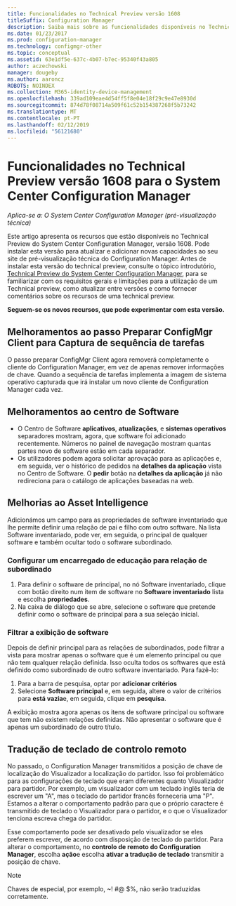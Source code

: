 ```yaml
---
title: Funcionalidades no Technical Preview versão 1608
titleSuffix: Configuration Manager
description: Saiba mais sobre as funcionalidades disponíveis no Technical Preview do System Center Configuration Manager, versão 1608.
ms.date: 01/23/2017
ms.prod: configuration-manager
ms.technology: configmgr-other
ms.topic: conceptual
ms.assetid: 63e1df5e-637c-4b07-b7ec-95340f43a805
author: aczechowski
manager: dougeby
ms.author: aaroncz
ROBOTS: NOINDEX
ms.collection: M365-identity-device-management
ms.openlocfilehash: 339ad109eae4d54ff5f8e04e18f29c9e47e8930d
ms.sourcegitcommit: 874d78f08714a509f61c52b154387268f5b73242
ms.translationtype: MT
ms.contentlocale: pt-PT
ms.lasthandoff: 02/12/2019
ms.locfileid: "56121680"
---
```

# <a name="capabilities-in-technical-preview-1608-for-system-center-configuration-manager"></a>Funcionalidades no Technical Preview versão 1608 para o System Center Configuration Manager

*Aplica-se a: O System Center Configuration Manager (pré-visualização técnica)*

Este artigo apresenta os recursos que estão disponíveis no Technical Preview do System Center Configuration Manager, versão 1608. Pode instalar esta versão para atualizar e adicionar novas capacidades ao seu site de pré-visualização técnica do Configuration Manager.      Antes de instalar esta versão do technical preview, consulte o tópico introdutório, [Technical Preview do System Center Configuration Manager](../../core/get-started/technical-preview.md), para se familiarizar com os requisitos gerais e limitações para a utilização de um Technical preview, como atualizar entre versões e como fornecer comentários sobre os recursos de uma technical preview.    


**Seguem-se os novos recursos, que pode experimentar com esta versão.**  




##  <a name="improvements-to-the-prepare-configmgr-client-for-capture-task-sequence-step"></a>Melhoramentos ao passo Preparar ConfigMgr Client para Captura de sequência de tarefas  
O passo preparar ConfigMgr Client agora removerá completamente o cliente do Configuration Manager, em vez de apenas remover informações de chave. Quando a sequência de tarefas implementa a imagem de sistema operativo capturada que irá instalar um novo cliente de Configuration Manager cada vez.  


## <a name="improvements-to-software-center"></a>Melhoramentos ao centro de Software
* O Centro de Software **aplicativos**, **atualizações**, e **sistemas operativos** separadores mostram, agora, que software foi adicionado recentemente. Números no painel de navegação mostram quantas partes novo de software estão em cada separador.
* Os utilizadores podem agora solicitar aprovação para as aplicações e, em seguida, ver o histórico de pedidos na **detalhes da aplicação** vista no Centro de Software. O **pedir** botão na **detalhes da aplicação** já não redireciona para o catálogo de aplicações baseadas na web.

## <a name="improvements-to-asset-intelligence"></a>Melhorias ao Asset Intelligence
Adicionámos um campo para as propriedades de software inventariado que lhe permite definir uma relação de pai e filho com outro software. Na lista Software inventariado, pode ver, em seguida, o principal de qualquer software e também ocultar todo o software subordinado.

### <a name="configure-a-parent-to-child-relationship"></a>Configurar um encarregado de educação para relação de subordinado
  1. Para definir o software de principal, no nó Software inventariado, clique com botão direito num item de software no **Software inventariado** lista e escolha **propriedades**.
  2. Na caixa de diálogo que se abre, selecione o software que pretende definir como o software de principal para a sua seleção inicial.

### <a name="filter-the-software-display"></a>Filtrar a exibição de software
Depois de definir principal para as relações de subordinados, pode filtrar a vista para mostrar apenas o software que é um elemento principal ou que não tem qualquer relação definida. Isso oculta todos os softwares que está definido como subordinado de outro software inventariado. Para fazê-lo:
   1.   Para a barra de pesquisa, optar por **adicionar critérios**
   2. Selecione **Software principal** e, em seguida, altere o valor de critérios para **está vazia**e, em seguida, clique em **pesquisa**.

A exibição mostra agora apenas os itens de software principal ou software que tem não existem relações definidas. Não apresentar o software que é apenas um subordinado de outro título.

## <a name="remote-control-keyboard-translation"></a>Tradução de teclado de controlo remoto
No passado, o Configuration Manager transmitidos a posição de chave de localização do Visualizador a localização do partidor. Isso foi problemático para as configurações de teclado que eram diferentes quanto Visualizador para partidor. Por exemplo, um visualizador com um teclado inglês teria de escrever um "A", mas o teclado do partidor francês forneceria uma "P". Estamos a alterar o comportamento padrão para que o próprio caractere é transmitido de teclado o Visualizador para o partidor, e o que o Visualizador tenciona escreva chega do partidor.

Esse comportamento pode ser desativado pelo visualizador se eles preferem escrever, de acordo com disposição de teclado do partidor. Para alterar o comportamento, no **controlo de remoto do Configuration Manager**, escolha **ação**e escolha **ativar a tradução de teclado** transmitir a posição de chave.

> [!NOTE]
>
> Chaves de especial, por exemplo, ~! #@ $%, não serão traduzidas corretamente.
